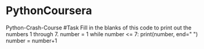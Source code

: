 # PythonCoursera
Python-Crash-Course
#Task Fill in the blanks of this code to print out the numbers 1 through 7.
number = 1
while number <= 7:
	print(number, end=" ")
	number = number+1
